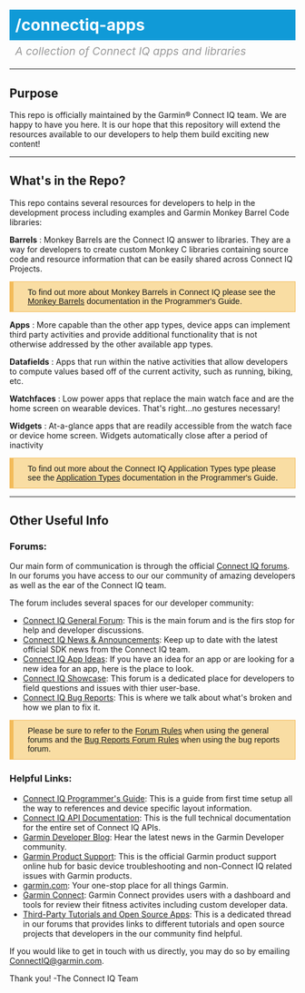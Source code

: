 <style>
.header {
    background-color: #109AD7;
}

.header h1 {
    padding: 10px;
    color: white;
}

.note {
    background-color: #F9DDA3;
    background-position: 10px center;
    background-repeat: no-repeat;
    border: 1px solid;
    border-color: #F3BB5A;
    border-left-color: #F3BB5A;
    border-left-width: 7px;
    font-family: Arial, Helvetica, sans-serif;
    font-size: 0.9rem;
    margin: 10px 0px;
    padding:10px 10px 10px 25px;
}

.subtitle {
    color: #999;
    padding: 0px 10px 0px 10px;
    font-style: italic;
    font-size: 1.2rem;
    margin-top: -12px;
}

.well {
    border-color: gray;
    border-radius: 5px;
    background-color: light-gray;
    color: white;

}
</style>

<div class="header">
<h1> /connectiq-apps</h1>
</div>
<p class="subtitle">A collection of Connect IQ apps and libraries</p>

------------------

## Purpose
This repo is officially maintained by the Garmin&reg; Connect IQ team. We are happy to have you here. It is our hope that this repository will extend the  resources available to our developers to help them build exciting new content!

----------------------

## What's in the Repo?

This repo contains several resources for developers to help in the development process including examples and Garmin Monkey Barrel Code libraries:

**Barrels**
:   Monkey Barrels are the Connect IQ answer to libraries. They are a way for developers to create custom Monkey C libraries containing source code and resource information that can be easily shared across Connect IQ Projects.

<div class="note">
To find out more about Monkey Barrels in Connect IQ please see the <a href="https://developer.garmin.com/connect-iq/programmers-guide/monkey-barrels">Monkey Barrels</a> documentation in the Programmer's Guide.
</div>

**Apps**
:    More capable than the other app types, device apps can implement third party activities and provide additional functionality that is not otherwise addressed by the other available app types.

**Datafields**
:   Apps that run within the native activities that allow developers to compute values based off of the current activity, such as running, biking, etc.

**Watchfaces**
:   Low power apps that replace the main watch face and are the home screen on wearable devices. That's right&hellip;no gestures necessary!

**Widgets**
:   At-a-glance apps that are readily accessible from the watch face or device home screen. Widgets automatically close after a period of inactivity

<div class="note">
To find out more about the Connect IQ Application Types type please see the <a href="https://developer.garmin.com/connect-iq/programmers-guide/app-basics#application-types">Application Types</a> documentation in the Programmer's Guide.
</div>

-------------------

## Other Useful Info

### Forums:

Our main form of communication is through the official [Connect IQ forums]. In our forums you have access to our our community of amazing developers as well as the ear of the Connect IQ team.

The forum includes several spaces for our developer community:

* [Connect IQ General Forum][Connect IQ forums]: This is the main forum and is the firs stop for help and developer discussions.
* [Connect IQ News & Announcements]: Keep up to date with the latest official SDK news from the Connect IQ team.
* [Connect IQ App Ideas]: If you have an idea for an app or are looking for a new idea for an app, here is the place to look.
* [Connect IQ Showcase]: This forum is a dedicated place for developers to field questions and issues with thier user-base.
* [Connect IQ Bug Reports]: This is where we talk about what's broken and how we plan to fix it.

<div class="note">
Please be sure to refer to the <a href="https://forums.garmin.com/forum/developers/connect-iq/1265032-forum-rules">Forum Rules</a> when using the general forums and the <a href="https://forums.garmin.com/forum/developers/connect-iq/connect-iq-bug-reports/147455-bug-reports-forum-rules">Bug Reports Forum Rules</a> when using the bug reports forum.
</div>

### Helpful Links:

* [Connect IQ Programmer's Guide](https://developer.garmin.com/connect-iq/programmers-guide/): This is a guide from first time setup all the way to references and device specific layout information.
* [Connect IQ API Documentation](https://developer.garmin.com/connect-iq/api-docs/): This is the full technical documentation for the entire set of Connect IQ APIs.
* [Garmin Developer Blog](https://developer.garmin.com/blog): Hear the latest news in the Garmin Developer community.
* [Garmin Product Support](https://support.garmin.com/): This is the official Garmin product support online hub for basic device troubleshooting and non-Connect IQ related issues with Garmin products.
* [garmin.com](https://www.garmin.com/): Your one-stop place for all things Garmin.
* [Garmin Connect](https://connect.garmin.com): Garmin Connect provides users with a dashboard and tools for review their fitness activites including custom developer data.
* [Third-Party Tutorials and Open Source Apps](https://forums.garmin.com/forum/developers/connect-iq/154074-overview-of-connect-iq-apps-accompanied-with-source-code): This is a dedicated thread in our forums that provides links to different tutorials and open source projects that developers in the our community find helpful.

If you would like to get in touch with us directly, you may do so by emailing <a href="mailto:ConnectIQ@garmin.com?subject=GitHub%20Contact:" target="_top">ConnectIQ@garmin.com</a>.

Thank you!
-The Connect IQ Team

[Connect IQ forums]: https://forums.garmin.com/forum/developers/connect-iq
[Connect IQ News & Announcements]: https://forums.garmin.com/forum/developers/connect-iq/connect-iq-news-announcements
[Connect IQ App Ideas]: https://forums.garmin.com/forum/developers/connect-iq/connect-iq-app-ideas
[Connect IQ Showcase]: https://forums.garmin.com/forum/developers/connect-iq/connect-iq-showcase
[Connect IQ Bug Reports]: https://forums.garmin.com/forum/developers/connect-iq/connect-iq-bug-reports
